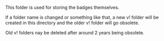 This folder is used for storing the badges themselves. 

If a folder name is changed or something like that, a new v! folder will be created in this directory and the older v! folder will go obsolete. 

Old v! folders nay be deleted after around 2 years being obsolete.
